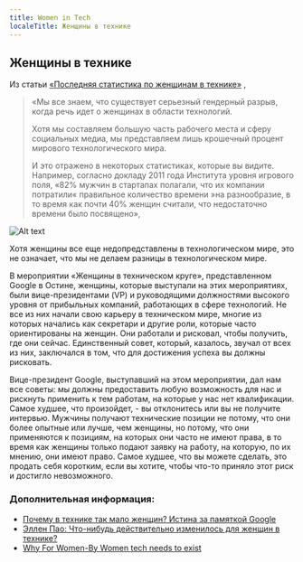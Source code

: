 ```yaml
---
title: Women in Tech
localeTitle: Женщины в технике
---
```

## Женщины в технике

Из статьи [«Последняя статистика по женщинам в технике»](https://www.themuse.com/advice/the-latest-stats-on-women-in-tech) ,

> «Мы все знаем, что существует серьезный гендерный разрыв, когда речь идет о женщинах в области технологий.
> 
> Хотя мы составляем большую часть рабочего места и сферу социальных медиа, мы представляем лишь крошечный процент мирового технологического мира.
> 
> И это отражено в некоторых статистиках, которые вы видите. Например, согласно докладу 2011 года Института уровня игрового поля, «82% мужчин в стартапах полагали, что их компании потратили« правильное количество времени »на разнообразие, в то время как почти 40% женщин считали, что недостаточно времени было посвящено»,

![Alt text](https://www.womenwhotech.com/wp-content/uploads/infographic_700_FINAL.png "Женщины в технике")

Хотя женщины все еще недопредставлены в технологическом мире, это не означает, что мы не делаем разницы в технологическом мире.

В мероприятии «Женщины в техническом круге», представленном Google в Остине, женщины, которые выступали на этих мероприятиях, были вице-президентами (VP) и руководящими должностями высокого уровня от прибыльных компаний, работающих в сфере технологий. Не все из них начали свою карьеру в техническом мире, многие из которых начались как секретари и другие роли, которые часто ориентированы на женщин. Они работали и рисковал, чтобы получить, где они сейчас. Единственный совет, который, казалось, звучал от всех из них, заключался в том, что для достижения успеха вы должны рисковать.

Вице-президент Google, выступавший на этом мероприятии, дал нам все советы: мы должны предоставить любую возможность для нас и рискнуть применить к тем работам, на которые у нас нет квалификации. Самое худшее, что произойдет, - вы отклонитесь или вы не получите интервью. Мужчины получают технические позиции не потому, что они более опытные или лучше, чем женщины, но потому, что они применяются к позициям, на которых они часто не имеют права, в то время как женщины только подают заявку на работу, на которую, по их мнению, они имеют право. Самое худшее, что вы можете сделать, это продать себя коротким, если вы хотите, чтобы что-то приняло этот риск и достигло невозможного.

### Дополнительная информация:

*   [Почему в технике так мало женщин? Истина за памяткой Google](https://www.theguardian.com/lifeandstyle/2017/aug/08/why-are-there-so-few-women-in-tech-the-truth-behind-the-google-memo)
*   [Эллен Пао: Что-нибудь действительно изменилось для женщин в технике?](https://www.nytimes.com/2017/09/16/opinion/sunday/ellen-pao-sexism-tech.html)
*   [Why For Women-By Women tech needs to exist](https://you.women2.com/why-for-women-by-women-tech-needs-to-exist-85a7a6ae6901)
